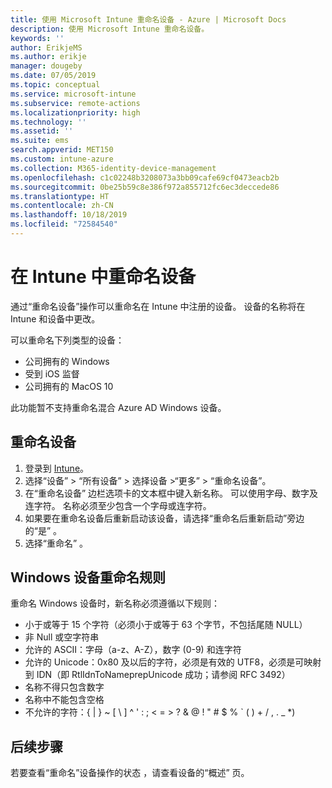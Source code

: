 ```yaml
---
title: 使用 Microsoft Intune 重命名设备 - Azure | Microsoft Docs
description: 使用 Microsoft Intune 重命名设备。
keywords: ''
author: ErikjeMS
ms.author: erikje
manager: dougeby
ms.date: 07/05/2019
ms.topic: conceptual
ms.service: microsoft-intune
ms.subservice: remote-actions
ms.localizationpriority: high
ms.technology: ''
ms.assetid: ''
ms.suite: ems
search.appverid: MET150
ms.custom: intune-azure
ms.collection: M365-identity-device-management
ms.openlocfilehash: c1c02248b3208073a3bb09cafe69cf0473eacb2b
ms.sourcegitcommit: 0be25b59c8e386f972a855712fc6ec3deccede86
ms.translationtype: HT
ms.contentlocale: zh-CN
ms.lasthandoff: 10/18/2019
ms.locfileid: "72584540"
---
```

# <a name="rename-a-device-in-intune"></a>在 Intune 中重命名设备

 通过“重命名设备”操作可以重命名在 Intune 中注册的设备。 设备的名称将在 Intune 和设备中更改。

可以重命名下列类型的设备：
- 公司拥有的 Windows 
- 受到 iOS 监督
- 公司拥有的 MacOS 10

此功能暂不支持重命名混合 Azure AD Windows 设备。

## <a name="rename-a-device"></a>重命名设备

1. 登录到 [Intune](https://go.microsoft.com/fwlink/?linkid=2090973)。
3. 选择“设备”   > “所有设备”  > 选择设备 >“更多”   >   “重命名设备”。
4. 在“重命名设备”  边栏选项卡的文本框中键入新名称。 可以使用字母、数字及连字符。 名称必须至少包含一个字母或连字符。
5. 如果要在重命名设备后重新启动该设备，请选择“重命名后重新启动”旁边的“是”   。
6. 选择“重命名”  。

## <a name="windows-device-rename-rules"></a>Windows 设备重命名规则
重命名 Windows 设备时，新名称必须遵循以下规则：
- 小于或等于 15 个字符（必须小于或等于 63 个字节，不包括尾随 NULL）
- 非 Null 或空字符串
- 允许的 ASCII：字母（a-z、A-Z），数字 (0-9) 和连字符
- 允许的 Unicode：0x80 及以后的字符，必须是有效的 UTF8，必须是可映射到 IDN（即 RtlIdnToNameprepUnicode 成功；请参阅 RFC 3492）
- 名称不得只包含数字
- 名称中不能包含空格
- 不允许的字符：{ | } ~ [ \ ] ^ ' : ; < = > ? & @ ! " # $ % ` ( ) + / , . _ *)


## <a name="next-steps"></a>后续步骤

若要查看“重命名”设备操作的状态  ，请查看设备的“概述”  页。
